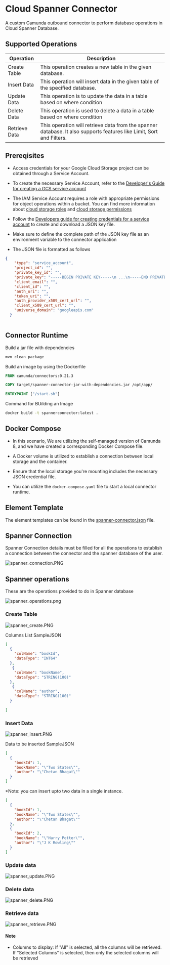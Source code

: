 # Cloud Spanner Connector
A custom Camunda outbound connector to perform database operations in Cloud Spanner Database.

## Supported Operations
|Operation           |                Description           |
|--------------------|--------------------------------------|
|Create Table | This operation creates a new table in the given database.|
|Insert Data | This operation will insert data in the given table of the specified database. |
|Update Data  | This operation is to update the data in a table based on where condition|
|Delete Data | This operation is used to delete a data in a table based on where condition|
|Retrieve Data | This operation will retrieve data from the spanner database. It also supports features like Limit, Sort and Filters.|


## Prereqisites
- Access credentials for your Google Cloud Storage project can be obtained through a Service Account. 
- To create the necessary Service Account, refer to the [Developer's Guide for creating a GCS service account](https://developers.google.com/workspace/guides/create-credentials#service-account)
- The IAM Service Account requires a role with appropriate permissions for object operations within a bucket. You can find more information about [cloud storage roles](https://cloud.google.com/storage/docs/access-control/iam-roles) and [cloud storage permissions](https://cloud.google.com/storage/docs/access-control/iam-permissions) 
- Follow the [Developers guide for creating credentials for a service account](https://developers.google.com/workspace/guides/create-credentials#create_credentials_for_a_service_account) to create and download a JSON key file.

- Make sure to define the complete path of the JSON key file as an environment variable  to the connector application

- The JSON file is formatted as follows
```json
{
    "type": "service_account",
    "project_id": "",
    "private_key_id": "",
    "private_key": "-----BEGIN PRIVATE KEY-----\n ...\n-----END PRIVATE KEY-----\n",
    "client_email": "",
    "client_id": "",
    "auth_uri": "",
    "token_uri": "",
    "auth_provider_x509_cert_url": "",
    "client_x509_cert_url": "",
    "universe_domain": "googleapis.com"
  }
  
```
## Connector Runtime 

Build a jar file with dependencies

```bash
mvn clean package
```
Build an image by using the Dockerfile 

```Dockerfile
FROM camunda/connectors:0.21.3

COPY target/spanner-connector-jar-with-dependencies.jar /opt/app/

ENTRYPOINT ["/start.sh"]
```
Command for BUilding an Image 

```bash
docker build -t spannerconnector:latest .
```

## Docker Compose  

- In this scenario, We are utilizing the self-managed version of Camunda 8, and we have created a corresponding Docker Compose file.

- A Docker volume is utilized to establish a connection between local storage and the container. 

- Ensure that the local storage you're mounting includes the necessary JSON credential file.

- You can utilize the `docker-compose.yaml` file to start a local connector runtime.


## Element Template

The element templates can be found in
the [spanner-connector.json](element-templates/spanner-connector.json) file.

## Spanner Connection

Spanner Connection details must be filled for all the operations to establish a connection between the connector and the spanner database of the user.

<img src="assets/spanner_connection.PNG" alt="spanner_connection.PNG">

## Spanner operations

These are the operations provided to do in Spanner database

<img src="assets/spanner_operations.png" alt="spanner_operations.png">



### Create Table 

<img src="assets/spanner_create.PNG" alt="spanner_create.PNG">

Columns List SampleJSON

```json
[
  {
    "colName": "bookId",
    "dataType": "INT64"
  },
   {
    "colName": "bookName",
    "dataType": "STRING(100)"
  },
   {
    "colName": "author",
    "dataType": "STRING(100)"
  }
  
]
```

### Insert Data 

<img src="assets/spanner_insert.PNG" alt="spanner_insert.PNG">

Data to be inserted SampleJSON

```json
[
  {
    "bookId": 1,
    "bookName": "\"Two States\"",
    "author": "\"Chetan Bhagat\""
  }
]
```

*Note: you can insert upto two data in a single instance.

```json
[
  {
    "bookId": 1,
    "bookName": "\"Two States\"",
    "author": "\"Chetan Bhagat\""
  },
  {
    "bookId": 2,
    "bookName": "\"Harry Potter\"",
    "author": "\"J K Rowling\""
  }
]
```

### Update data

<img src="assets/spanner_update.PNG" alt="spanner_update.PNG">


### Delete data

<img src="assets/spanner_delete.PNG" alt="spanner_delete.PNG">

### Retrieve data

<img src="assets/spanner_retrieve.PNG" alt="spanner_retrieve.PNG">

#### Note

- Columns to display: If "All" is selected, all the columns will be retrieved. If "Selected Columns" is selected, then only the selected columns will be retrieved
